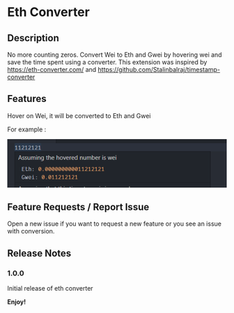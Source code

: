 # Eth Converter

## Description

No more counting zeros. Convert Wei to Eth and Gwei by hovering wei and save the time spent using a converter.
This extension was inspired by https://eth-converter.com/ and https://github.com/Stalinbalraj/timestamp-converter

## Features

Hover on Wei, it will be converted to Eth and Gwei

For example :

![hover on Wei](images/example.png)

## Feature Requests / Report Issue

Open a new issue if you want to request a new feature or you see an issue with conversion.

## Release Notes

### 1.0.0

Initial release of eth converter

**Enjoy!**

